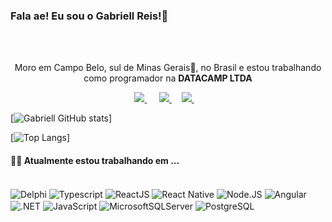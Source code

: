 ### Fala ae! Eu sou o Gabriell Reis!👋

<br />
<br />

<p align='center'>
  Moro em Campo Belo, sul de Minas Gerais🔺, no Brasil e estou trabalhando como programador na <b>DATACAMP LTDA</b> 
</p>

<p align='center'>
  <a href="https://www.linkedin.com/in/gabriell-reis-alvarenga/">
    <img src="https://img.shields.io/badge/linkedin-%230077B5.svg?&style=for-the-badge&logo=linkedin&logoColor=white" />
  </a>&nbsp;&nbsp;&nbsp;&nbsp;
  <a href="mailto:https://gabrielldiflen@gmail.com?subject=Olá%20Gabriell">
    <img src="https://img.shields.io/badge/gmail-%23D14836.svg?&style=for-the-badge&logo=gmail&logoColor=white" />
  </a>&nbsp;&nbsp;&nbsp;
  <a href="mailto:https://gabriellreis_2009@hotmail.com?subject=Olá%20Gabriell">
    <img src="https://img.shields.io/badge/Microsoft_Outlook-0078D4?style=for-the-badge&logo=microsoft-outlook&logoColor=white" />
  </a>&nbsp;&nbsp;&nbsp;
</p>


[![Gabriell GitHub stats](https://github-readme-stats-eta-seven-26.vercel.app/api?username=GabriellReis14&show_icons=true&theme=dracula)]

[![Top Langs](https://github-readme-stats-eta-seven-26.vercel.app/api/top-langs/?username=GabriellReis14&layout=donut&theme=dracula)]


<h4> 👨‍💻 Atualmente estou trabalhando em ...</h4>
<div style="display: inline_block"><br/>
    <img align="center" alt="Delphi" src="https://img.shields.io/badge/Delphi_RAD_Studio-B22222?style=for-the-badge&logo=delphi&logoColor=white" />
    <img align="center" alt="Typescript" src="https://img.shields.io/badge/TypeScript-007ACC?style=for-the-badge&logo=typescript&logoColor=white" />
    <img align="center" alt="ReactJS" src="https://img.shields.io/badge/React-20232A?style=for-the-badge&logo=react&logoColor=61DAFB" />
    <img align="center" alt="React Native" src="https://img.shields.io/badge/React_Native-20232A?style=for-the-badge&logo=react&logoColor=61DAFB" />
    <img align="center" alt="Node.JS" src="https://img.shields.io/badge/Node.js-43853D?style=for-the-badge&logo=node.js&logoColor=white" />
    <img align="center" alt="Angular" src="https://img.shields.io/badge/Angular-DD0031?style=for-the-badge&logo=angular&logoColor=white" />
    <img align="center" alt=".NET" src="https://img.shields.io/badge/.NET-5C2D91?style=for-the-badge&logo=.net&logoColor=white" />
    <img align="center" alt="JavaScript" src="https://img.shields.io/badge/JavaScript-323330?style=for-the-badge&logo=javascript&logoColor=F7DF1Ee" />
    <img align="center" alt="MicrosoftSQLServer" src="https://img.shields.io/badge/Microsoft%20SQL%20Server-CC2927?style=for-the-badge&logo=microsoft%20sql%20server&logoColor=white" />
    <img align="center" alt="PostgreSQL" src="https://img.shields.io/badge/PostgreSQL-316192?style=for-the-badge&logo=postgresql&logoColor=white" />
</div>
